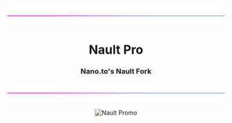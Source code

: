 ![line](https://github.com/fwd/n2/raw/master/.github/line.png)

<h1 align="center">Nault Pro</h1>
<h3 align="center">Nano.to's Nault Fork</h3>

![line](https://github.com/fwd/n2/raw/master/.github/line.png)

<p align="center">
  <img src="https://github.com/fwd/nault/raw/master/.github/banner.png" alt="Nault Promo" />
</p>